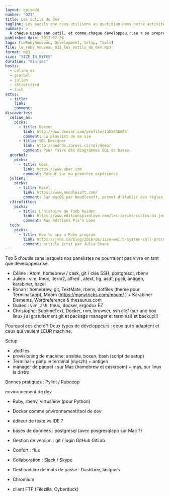 ```yaml
---
layout: episode
number: "021"
title: Les outils du dev
tagline: Les outils que nous utilisons au quotidien dans notre activité.
summary: >
  À chaque usage son outil, et comme chaque développeu.r.se a sa propre façon de travailler, les outils diffèrent. Voici quelques choix fait par nos invité.es.
published_date: 2017-07-24
tags: [LeRubyNouveau, Development, Setup, Tools]
file: le_ruby_nouveau_021_les_outils_du_dev.mp3
format: mp3
size: "SIZE_IN_BYTES"
duration: "min:sec"
hosts:
  - celine_ms
  - gcorbel
  - julien
  - r3trofitted
  - toch
actus:
  - title:
    link:
    comment:
discoveries:
  celine_ms:
    picks:
      - title: Deezer
        link: http://www.deezer.com/profile/1355036864
        comment: La playlist de ma vie
      - title: SQL Designer
        link: http://ondras.zarovi.cz/sql/demo/
        comment: Pour faire des diagrammes SQL de bases.
  gcorbel:
    picks:
      - title: Uber
        link: https://www.uber.com
        comment: Retour sur ma première expérience
  julien:
    picks:
      - title: Hazel
        link: https://www.noodlesoft.com/
        comment: Sur macOS par Noodlesoft, permet d'établir des règles de gestion sur les dossiers
  r3trofitted:
    picks:
      - title: L'histoire de Tomb Raider
        link: https://www.editionspixnlove.com/les-series-cultes-du-jeu-video/798-l-histoire-de-tomb-raider-atlantis-edition.html
        comment: Aux éditions Pix'n Love
  toch:
    picks:
      - title: How to spy a Ruby program
        link: https://jvns.ca/blog/2016/06/12/a-weird-system-call-process-vm-readv/
        comment: article écrit par Julia Evans
---
```


Top 5 d'outils sans lesquels nos panélistes ne pourraient pas vivre en tant que développeu.r.se.

- Céline : Atom, homebrew / cask, git / clés SSH, postgresql, rbenv
- Julien : vim, tmux, iterm2, alfred , atext, tig, asdf, pgcli, antigen, karabiner, hazel
- Ronan : homebrew, git, TextMate, rbenv, dotfiles (thème pour Terminal.app), Moom (https://manytricks.com/moom/ ) + Karabiner Elements, Wordreference & thesaurus.com
- Guirec : vim, zsh, tmux, docker, ergodox EZ
- Christophe: SublimeText, Docker, rvm, browser, ssh clef (sur une box linux j ai gratuitement git et package manager et terminal) et backup!!!

Pourquoi ces choix ? Deux types de développeurs : ceux qui s'adaptent et ceux qui veulent LEUR machine.

Setup

- .dotfiles
- provisioning de machine: ansible, boxen, bash (script de setup)
- Terminal + pimp le terminal (myszh) + antigen
- manager de paquet : sur Mac (homebrew et caskroom) + mas, sur linux la distro

Bonnes pratiques : Pylint / Rubocop

environnement de dev

- Ruby, rbenv, virtualenv (pour Python)
- Docker comme environnement/tool de dev
- éditeur de texte vs IDE ?
- bases de données : postgresql (avec posgresqlapp sur Mac ?)
- Gestion de version : git / login GitHub GitLab

- Confort : flux
- Collaboration : Slack / Skype
- Gestionnaire de mots de passe : Dashlane, lastpass
- Chromium
- client FTP (Filezilla, Cyberduck)
